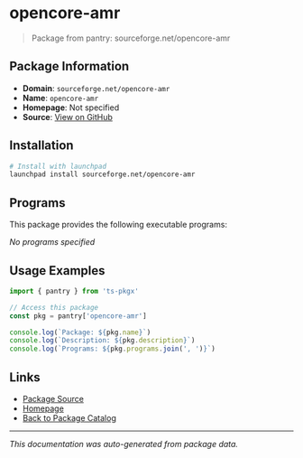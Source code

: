 # opencore-amr

> Package from pantry: sourceforge.net/opencore-amr

## Package Information

- **Domain**: `sourceforge.net/opencore-amr`
- **Name**: `opencore-amr`
- **Homepage**: Not specified
- **Source**: [View on GitHub](https://github.com/pkgxdev/pantry/tree/main/projects/sourceforge.net/opencore-amr/package.yml)

## Installation

```bash
# Install with launchpad
launchpad install sourceforge.net/opencore-amr
```

## Programs

This package provides the following executable programs:

*No programs specified*

## Usage Examples

```typescript
import { pantry } from 'ts-pkgx'

// Access this package
const pkg = pantry['opencore-amr']

console.log(`Package: ${pkg.name}`)
console.log(`Description: ${pkg.description}`)
console.log(`Programs: ${pkg.programs.join(', ')}`)
```

## Links

- [Package Source](https://github.com/pkgxdev/pantry/tree/main/projects/sourceforge.net/opencore-amr/package.yml)
- [Homepage](#)
- [Back to Package Catalog](../../../package-catalog.md)

---

*This documentation was auto-generated from package data.*
